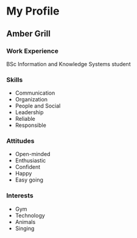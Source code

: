 # My Profile 
 <div><h2> Amber Grill </h2>
 <div><h3>Work Experience</h3></div>
 BSc Information and Knowledge Systems student
<div><h3>Skills</h3></div>
<ul>
    <li>Communication</li>
    <li>Organization</li>
    <li>People and Social</li>
    <li>Leadership</li>
    <li>Reliable</li>
    <li>Responsible</li>
</ul>
<div><h3>Attitudes</h3></div>
<ul>
        <li>Open-minded</li>
        <li>Enthusiastic</li>
        <li>Confident</li>
        <li>Happy</li>
        <li>Easy going</li>
</ul>
<div><h3>Interests</h3></div>
<ul>
    <li>Gym</li>
    <li>Technology</li>
    <li>Animals</li>
    <li>Singing</li>
</ul>
</div>
